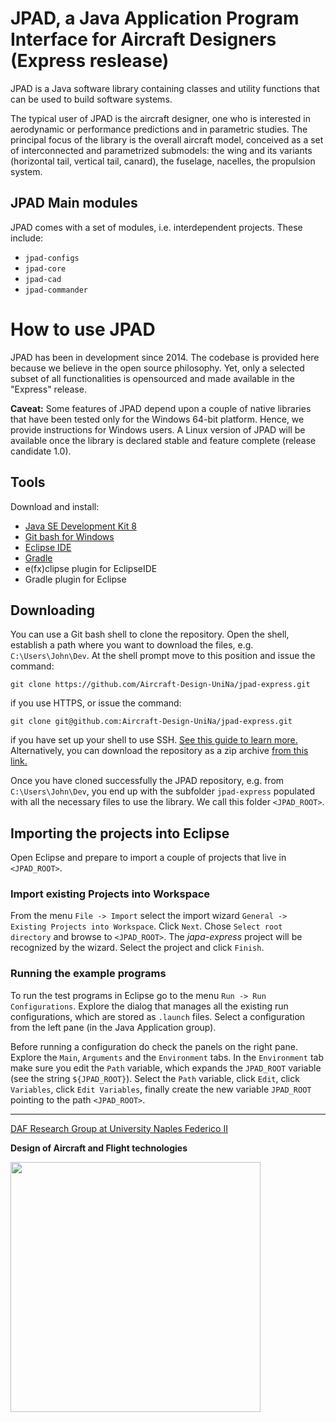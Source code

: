 # JPAD, a Java Application Program Interface for Aircraft Designers (Express reslease)

JPAD is a Java software library containing classes and utility functions that can be used to build software systems. 

The typical user of JPAD is the aircraft designer, one who is interested in aerodynamic or performance predictions and in parametric studies. The principal focus of the library is the overall aircraft model, conceived as a set of interconnected and parametrized submodels: the wing and its variants (horizontal tail, vertical tail, canard), the fuselage, nacelles, the propulsion system.

## JPAD Main modules

JPAD comes with a set of modules, i.e. interdependent projects. These include:

- `jpad-configs`
- `jpad-core`
- `jpad-cad`
- `jpad-commander`

# How to use JPAD

JPAD has been in development since 2014. The codebase is provided here because we believe in the open source philosophy. Yet, only a selected subset of all functionalities is opensourced and made available in the "Express" release.

__Caveat:__ Some features of JPAD depend upon a couple of native libraries that have been tested only for the Windows 64-bit platform. Hence, we provide instructions for Windows users. A Linux version of JPAD will be available once the library is declared stable and feature complete (release candidate 1.0). 

## Tools

Download and install:

- [Java SE Development Kit 8](http://www.oracle.com/technetwork/pt/java/javase/downloads/jdk8-downloads-2133151.html)
- [Git bash for Windows](https://git-scm.com/downloads)
- [Eclipse IDE](http://www.eclipse.org/downloads/packages/eclipse-ide-java-developers/)
- [Gradle](https://gradle.org/)
- e(fx)clipse plugin for EclipseIDE
- Gradle plugin for Eclipse

## Downloading

You can use a Git bash shell to clone the repository. Open the shell, establish a path where you want to download the files, e.g. `C:\Users\John\Dev`. At the shell prompt move to this position and issue the command:

```
git clone https://github.com/Aircraft-Design-UniNa/jpad-express.git
```

if you use HTTPS, or issue the command:

```
git clone git@github.com:Aircraft-Design-UniNa/jpad-express.git
```

if you have set up your shell to use SSH. [See this guide to learn more.](https://help.github.com/articles/which-remote-url-should-i-use/)
Alternatively, you can download the repository as a zip archive [from this link.](https://github.com/Aircraft-Design-UniNa/jpad/archive/master.zip)

Once you have cloned successfully the JPAD repository, e.g. from `C:\Users\John\Dev`, you end up with the subfolder `jpad-express` populated with all the necessary files to use the library. We call this folder `<JPAD_ROOT>`.

## Importing the projects into Eclipse

Open Eclipse and prepare to import a couple of projects that live in `<JPAD_ROOT>`.

### Import existing Projects into Workspace

From the menu `File -> Import` select the import wizard `General -> Existing Projects into Workspace`. Click `Next`. Chose `Select root directory` and browse to `<JPAD_ROOT>`. The *japa-express* project will be recognized by the wizard. Select the project and click `Finish`.

### Running the example programs

To run the test programs in Eclipse go to the menu `Run -> Run Configurations`. Explore the dialog that manages all the existing run configurations, which are stored as `.launch` files. Select a configuration from the left pane (in the Java Application group). 

Before running a configuration do check the panels on the right pane. Explore the `Main`, `Arguments` and the `Environment` tabs. In the `Environment` tab make sure you edit the `Path` variable, which expands the `JPAD_ROOT` variable (see the string `${JPAD_ROOT}`). Select the `Path` variable, click `Edit`, click `Variables`, click `Edit Variables`, finally create the new variable `JPAD_ROOT` pointing to the path `<JPAD_ROOT>`.

---
[DAF Research Group at University Naples Federico II](http://www.daf.unina.it/)

**Design of Aircraft and Flight technologies**

<img src="https://github.com/Aircraft-Design-UniNa/jpad/wiki/images/Logo_DAF_Flat-Elevator.png" width="400"/>
